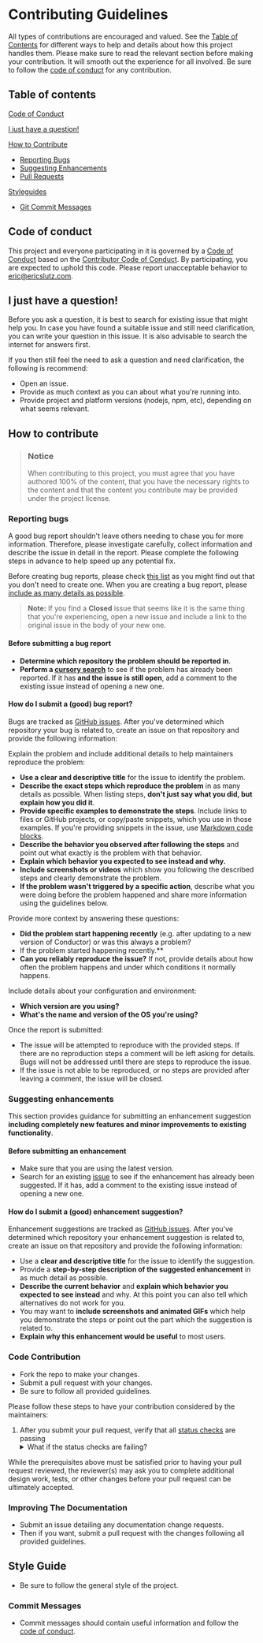 # Contributing Guidelines

All types of contributions are encouraged and valued.  See the [Table of Contents](#table-of-contents) for different ways to help and details about how this project handles them.  Please make sure to read the relevant section before making your contribution.  It will smooth out the experience for all involved.  Be sure to follow the [code of conduct](CODE_OF_CONDUCT.md) for any contribution.

## Table of contents

[Code of Conduct](#code-of-conduct)

[I just have a question!](#i-just-have-a-question)

[How to Contribute](#how-can-i-contribute)
  * [Reporting Bugs](#reporting-bugs)
  * [Suggesting Enhancements](#suggesting-enhancements)
  * [Pull Requests](#pull-requests)

[Styleguides](#styleguides)
  * [Git Commit Messages](#git-commit-messages)

## Code of conduct

This project and everyone participating in it is governed by a [Code of Conduct](CODE_OF_CONDUCT.md) based on the [Contributor Code of Conduct](https://www.contributor-covenant.org/). By participating, you are expected to uphold this code. Please report unacceptable behavior to [eric@ericslutz.com](mailto:eric@ericslutz.com).

## I just have a question!

Before you ask a question, it is best to search for existing issue that might help you.  In case you have found a suitable issue and still need clarification, you can write your question in this issue.  It is also advisable to search the internet for answers first.

If you then still feel the need to ask a question and need clarification, the following is recommend:

- Open an issue.
- Provide as much context as you can about what you're running into.
- Provide project and platform versions (nodejs, npm, etc), depending on what seems relevant.


## How to contribute

> ### Notice
> When contributing to this project, you must agree that you have authored 100% of the content, that you have the necessary rights to the content and that the content you contribute may be provided under the project license.

### Reporting bugs

A good bug report shouldn't leave others needing to chase you for more information.  Therefore, please investigate carefully, collect information and describe the issue in detail in the report.  Please complete the following steps in advance to help speed up any potential fix.

Before creating bug reports, please check [this list](#before-submitting-a-bug-report) as you might find out that you don't need to create one. When you are creating a bug report, please [include as many details as possible](#how-do-i-submit-a-good-bug-report). 

> **Note:** If you find a **Closed** issue that seems like it is the same thing that you're experiencing, open a new issue and include a link to the original issue in the body of your new one.

#### Before submitting a bug report

* **Determine which repository the problem should be reported in**.
* **Perform a [cursory search](https://github.com/search?q=is%3Aissue+user%3Aeslutz)** to see if the problem has already been reported. If it has **and the issue is still open**, add a comment to the existing issue instead of opening a new one.

#### How do I submit a (good) bug report?

Bugs are tracked as [GitHub issues](https://guides.github.com/features/issues/). After you've determined which repository your bug is related to, create an issue on that repository and provide the following information:

Explain the problem and include additional details to help maintainers reproduce the problem:

* **Use a clear and descriptive title** for the issue to identify the problem.
* **Describe the exact steps which reproduce the problem** in as many details as possible. When listing steps, **don't just say what you did, but explain how you did it**.
* **Provide specific examples to demonstrate the steps**. Include links to files or GitHub projects, or copy/paste snippets, which you use in those examples. If you're providing snippets in the issue, use [Markdown code blocks](https://help.github.com/articles/markdown-basics/#multiple-lines).
* **Describe the behavior you observed after following the steps** and point out what exactly is the problem with that behavior.
* **Explain which behavior you expected to see instead and why.**
* **Include screenshots or videos** which show you following the described steps and clearly demonstrate the problem.
* **If the problem wasn't triggered by a specific action**, describe what you were doing before the problem happened and share more information using the guidelines below.

Provide more context by answering these questions:

* **Did the problem start happening recently** (e.g. after updating to a new version of Conductor) or was this always a problem?
* If the problem started happening recently.**
* **Can you reliably reproduce the issue?** If not, provide details about how often the problem happens and under which conditions it normally happens.

Include details about your configuration and environment:

* **Which version are you using?** 
* **What's the name and version of the OS you're using?**

Once the report is submitted:

- The issue will be attempted to reproduce with the provided steps.  If there are no reproduction steps a comment will be left asking for details.  Bugs  will not be addressed until there are steps to reproduce the issue.
- If the issue is not able to be reproduced, or no steps are provided after leaving a comment, the issue will be closed.

### Suggesting enhancements

This section provides guidance for submitting an enhancement suggestion **including completely new features and minor improvements to existing functionality**.

#### Before submitting an enhancement

- Make sure that you are using the latest version.
- Search for an existing [issue](hhttps://github.com/search?q=is%3Aissue+user%3Aeslutz) to see if the enhancement has already been suggested.  If it has, add a comment to the existing issue instead of opening a new one.

#### How do I submit a (good) enhancement suggestion?

Enhancement suggestions are tracked as [GitHub issues](https://guides.github.com/features/issues/). After you've determined which repository your enhancement suggestion is related to, create an issue on that repository and provide the following information:

- Use a **clear and descriptive title** for the issue to identify the suggestion.
- Provide a **step-by-step description of the suggested enhancement** in as much detail as possible.
- **Describe the current behavior** and **explain which behavior you expected to see instead** and why.  At this point you can also tell which alternatives do not work for you.
- You may want to **include screenshots and animated GIFs** which help you demonstrate the steps or point out the part which the suggestion is related to.
- **Explain why this enhancement would be useful** to most users.


### Code Contribution

- Fork the repo to make your changes.
- Submit a pull request with your changes.
- Be sure to follow all provided guidelines.

Please follow these steps to have your contribution considered by the maintainers:

1. After you submit your pull request, verify that all [status checks](https://help.github.com/articles/about-status-checks/) are passing <details><summary>What if the status checks are failing?</summary>If a status check is failing, and you believe that the failure is unrelated to your change, please leave a comment on the pull request explaining why you believe the failure is unrelated.</details>

While the prerequisites above must be satisfied prior to having your pull request reviewed, the reviewer(s) may ask you to complete additional design work, tests, or other changes before your pull request can be ultimately accepted.

### Improving The Documentation

- Submit an issue detailing any documentation change requests.
- Then if you want, submit a pull request with the changes following all provided guidelines.

## Style Guide

- Be sure to follow the general style of the project.

### Commit Messages

- Commit messages should contain useful information and follow the [code of conduct](CODE_OF_CONDUCT.md).

